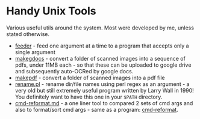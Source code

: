 # Handy Unix Tools

Various useful utils around the system. Most were developed by me, unless stated otherwise.

- [feeder](./feeder) - feed one argument at a time to a program that accepts only a single argument
- [makegdocs](./makegdocs) - convert a folder of scanned images into a sequence of pdfs, under 11MB each - so that these can be uploaded to google drive and subsequently auto-OCRed by google docs.
- [makepdf](./makepdf) - convert a folder of scanned images into a pdf file
- [rename.pl](./rename.pl) - rename dir/file names using perl regex as an argument - a very old but still extremely useful program written by Larry Wall in 1990! You definitely want to have this one in your `$PATH` directory.
- [cmd-reformat.md](./cmd-reformat.md) - a one liner tool to compared 2 sets of cmd args and also to format/sort cmd args - same as a program: [cmd-reformat](./cmd-reformat).
